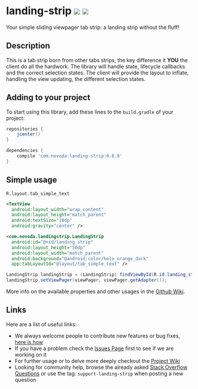 # landing-strip [![](https://ci.novoda.com/buildStatus/icon?job=landing-strip)](https://ci.novoda.com/job/landing-strip/lastBuild/console) [![](https://raw.githubusercontent.com/novoda/novoda/master/assets/btn_apache_lisence.png)](LICENSE.txt)

Your simple sliding viewpager tab strip: a landing strip without the fluff!

## Description

This is a tab strip born from other tabs strips, the key difference it **YOU** the client do all the hardwork. The library will handle state, lifecycle callbacks and the correct selection states.
The client will provide the layout to inflate, handling the view updating, the different selection states.


## Adding to your project

To start using this library, add these lines to the `build.gradle` of your project:

```groovy
repositories {
    jcenter()
}

dependencies {
    compile 'com.novoda:landing-strip:0.0.0'
}
```


## Simple usage

`R.layout.tab_simple_text`

```xml
<TextView
  android:layout_width="wrap_content"
  android:layout_height="match_parent"
  android:textSize="18dp"
  android:gravity="center" />
```

```xml
<com.novoda.landingstrip.LandingStrip
  android:id="@+id/landing_strip"
  android:layout_height="50dp"
  android:layout_width="match_parent"
  android:background="@android:color/holo_orange_dark"
  app:tabLayoutId="@layout/tab_simple_text" />
```

```java
LandingStrip landingStrip = (LandingStrip) findViewById(R.id.landing_strip);
landingStrip.setViewPager(viewPager, viewPager.getAdapter());
```

More info on the available properties and other usages in the [Github Wiki](https://github.com/novoda/landing-strip/wiki).



## Links

Here are a list of useful links:

 * We always welcome people to contribute new features or bug fixes, [here is how](https://github.com/novoda/novoda/blob/master/CONTRIBUTING.md)
 * If you have a problem check the [Issues Page](https://github.com/novoda/landing-strip/issues) first to see if we are working on it
 * For further usage or to delve more deeply checkout the [Project Wiki](https://github.com/novoda/landing-strip/wiki)
 * Looking for community help, browse the already asked [Stack Overflow Questions](http://stackoverflow.com/questions/tagged/support-landing-strip) or use the tag: `support-landing-strip` when posting a new question  
